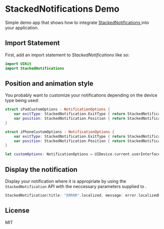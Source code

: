 # StackedNotifications Demo
Simple demo app that shows how to integrate [StackedNotifications ](https://github.com/hakkabon/StackedNotifications) into your application.

## Import Statement
First, add an import statement to *StackedNotifications* like so:

```swift
import UIKit
import StackedNotifications
```

## Position and animation style
You probably want to customize your notifications depending on the device type being used:

```swift
struct iPadCustomOptions : NotificationOptions {
    var exitType: StackedNotification.ExitType { return StackedNotification.ExitType.slide }
    var position: StackedNotification.Position { return StackedNotification.Position.topRight }
}

struct iPhoneCustomOptions : NotificationOptions {
    var exitType: StackedNotification.ExitType { return StackedNotification.ExitType.pop }
    var position: StackedNotification.Position { return StackedNotification.Position.top }
}

let customOptions: NotificationOptions = UIDevice.current.userInterfaceIdiom == . pad ? iPadCustomOptions() : iPhoneCustomOptions()
```

## Display the notification
Display your notification where it is appropriate by using the `StackedNotification` API with the neccessary parameters supplied to . 

```swift
StackedNotification(title: "ERROR".localized, message: error.localizedDescription, options: customOptions).show()
```

## License
MIT

